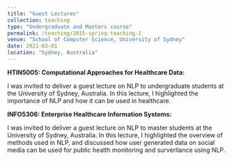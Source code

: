 ```yaml
---
title: "Guest Lectures"
collection: teaching
type: "Undergraduate and Masters course"
permalink: /teaching/2015-spring-teaching-1
venue: "School of Computer Science, University of Sydney"
date: 2021-03-01
location: "Sydney, Australia"
---
```


**HTIN5005: Computational Approaches for Healthcare Data:**
<!-- ====== -->

I was invited to deliver a guest lecture on NLP to undergraduate students at the University of Sydney, Australia. In this lecture, I highlighted the importance of NLP and how it can be used in healthcare. 


**INFO5306: Enterprise Healthcare Information Systems:**
<!-- ====== -->


I was invited to deliver a guest lecture on NLP to master students at the University of Sydney, Australia. In this lecture, I highlighted the overview of methods used in NLP, and discussed how user generated data on social media can be used for public health monitoring and surverllance using NLP. 


